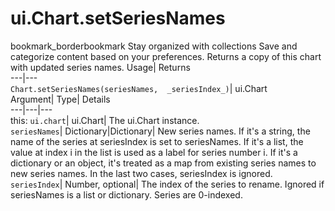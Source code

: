  
#  ui.Chart.setSeriesNames
bookmark_borderbookmark Stay organized with collections  Save and categorize content based on your preferences. 
Returns a copy of this chart with updated series names. 
Usage| Returns  
---|---  
`Chart.setSeriesNames(seriesNames,  _seriesIndex_)`| ui.Chart  
Argument| Type| Details  
---|---|---  
this: `ui.chart`| ui.Chart| The ui.Chart instance.  
`seriesNames`| Dictionary|Dictionary| New series names. If it's a string, the name of the series at seriesIndex is set to seriesNames. If it's a list, the value at index i in the list is used as a label for series number i. If it's a dictionary or an object, it's treated as a map from existing series names to new series names. In the last two cases, seriesIndex is ignored.  
`seriesIndex`| Number, optional| The index of the series to rename. Ignored if seriesNames is a list or dictionary. Series are 0-indexed.  
